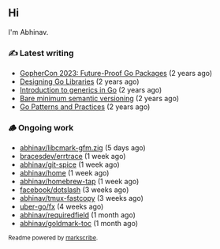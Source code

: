 ## Hi

I'm Abhinav.

### ✍️ Latest writing


- [GopherCon 2023: Future-Proof Go Packages](https://abhinavg.net/2023/09/27/future-proof-packages/) (2 years ago)
- [Designing Go Libraries](https://abhinavg.net/2022/12/06/designing-go-libraries/) (2 years ago)
- [Introduction to generics in Go](https://abhinavg.net/2022/11/23/generics-intro/) (2 years ago)
- [Bare minimum semantic versioning](https://abhinavg.net/2022/11/07/semver/) (2 years ago)
- [Go Patterns and Practices](https://abhinavg.net/2022/09/19/go-patterns-and-practices-talk/) (2 years ago)

### 🪵 Ongoing work


- [abhinav/libcmark-gfm.zig](https://github.com/abhinav/libcmark-gfm.zig) (5 days ago)
- [bracesdev/errtrace](https://github.com/bracesdev/errtrace) (1 week ago)
- [abhinav/git-spice](https://github.com/abhinav/git-spice) (1 week ago)
- [abhinav/home](https://github.com/abhinav/home) (1 week ago)
- [abhinav/homebrew-tap](https://github.com/abhinav/homebrew-tap) (1 week ago)
- [facebook/dotslash](https://github.com/facebook/dotslash) (3 weeks ago)
- [abhinav/tmux-fastcopy](https://github.com/abhinav/tmux-fastcopy) (3 weeks ago)
- [uber-go/fx](https://github.com/uber-go/fx) (4 weeks ago)
- [abhinav/requiredfield](https://github.com/abhinav/requiredfield) (1 month ago)
- [abhinav/goldmark-toc](https://github.com/abhinav/goldmark-toc) (1 month ago)

<sub>Readme powered by [markscribe](https://github.com/muesli/markscribe).</sub>
